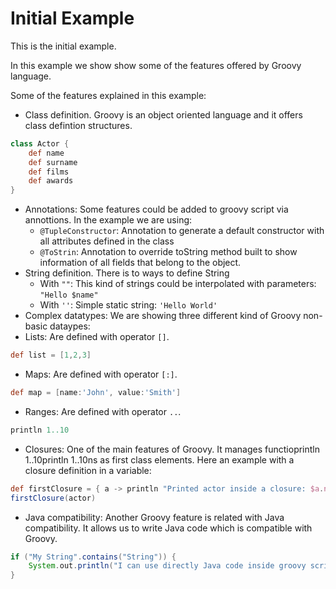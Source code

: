 # Initial Example

This is the initial example.
 
In this example we show show some of the features offered by Groovy language.

Some of the features explained in this example:


* Class definition. Groovy is an object oriented language and it offers class defintion structures.
```groovy
class Actor {
    def name
    def surname
    def films
    def awards
}
```
* Annotations: Some features could be added to groovy script via annottions. In the example we are using:
    * `@TupleConstructor`: Annotation to generate a default constructor with all attributes defined in the class
    * `@ToStrin`: Annotation to override toString method built to show information of all fields that belong to the object.
* String definition. There is to ways to define String
    * With `""`: This kind of strings could be interpolated with parameters: `"Hello $name"`
    * With `''`: Simple static string: `'Hello World'`
* Complex datatypes: We are showing three different kind of Groovy non-basic dataypes:
* Lists: Are defined with operator `[]`.
```groovy
def list = [1,2,3]
```
* Maps: Are defined with operator `[:]`. 
```groovy
def map = [name:'John', value:'Smith']
```
* Ranges: Are defined with operator `..`.  
```groovy
println 1..10
```
* Closures: One of the main features of Groovy. It manages functioprintln 1..10println 1..10ns as first class elements. Here an example with a closure definition in a variable:
```groovy
def firstClosure = { a -> println "Printed actor inside a closure: $a.name $a.surname"}
firstClosure(actor)
```
* Java compatibility: Another Groovy feature is related with Java compatibility. It allows us to write Java code which is compatible with Groovy.
```groovy
if ("My String".contains("String")) {
    System.out.println("I can use directly Java code inside groovy script.")
}
```   
 